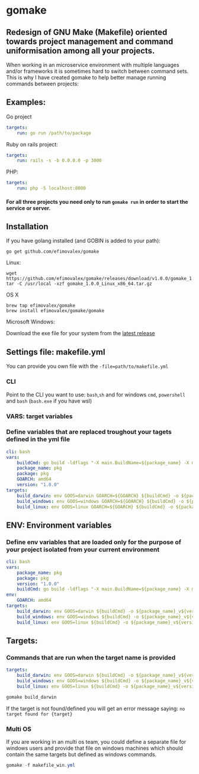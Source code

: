 # gomake

## Redesign of GNU Make (Makefile) oriented towards project management and command uniformisation among all your projects.

When working in an microservice environment with multiple languages and/or frameworks it is sometimes hard to switch between command sets.
This is why I have created gomake to help better manage running commands between projects:

## Examples: 

Go project
```yml
targets:
    run: go run /path/to/package
```

Ruby on rails project: 
```yml
targets:
    run: rails -s -b 0.0.0.0 -p 3000
```

PHP: 
```yml
targets:
    run: php -S localhost:8000
```

#### For all three projects you need only to run `gomake run` in order to start the service or server.


## Installation

If you have golang installed (and GOBIN is added to your path): 

```
go get github.com/efimovalex/gomake
```

Linux:

```
wget https://github.com/efimovalex/gomake/releases/download/v1.0.0/gomake_1.0.0_Linux_x86_64.tar.gz
tar -C /usr/local -xzf gomake_1.0.0_Linux_x86_64.tar.gz
```

OS X
```
brew tap efimovalex/gomake
brew install efimovalex/gomake/gomake
```

Microsoft Windows: 

Download the exe file for your system from the [latest release](https://github.com/efimovalex/gomake/releases/latest)

## Settings file: makefile.yml
You can provide you own file with the `-file=path/to/makefile.yml`

### CLI 
Point to the CLI you want to use: `bash`,`sh` and for windows `cmd`, `powershell` and `bash` (`bash.exe` if you have wsl)

### VARS: target variables
### Define variables that are replaced troughout your tagets defined in the yml file

```yml
cli: bash
vars:
    buildCmd: go build -ldflags "-X main.BuildName=${package_name} -X main.BuildVersion=${version}" 
    package_name: pkg
    package: pkg
    GOARCH: amd64
    version: "1.0.0"
targets:
    build_darwin: env GOOS=darwin GOARCH=${GOARCH} ${buildCmd} -o ${package_name}_v${version}_darwin_amd64 ${package}
    build_windows: env GOOS=windows GOARCH=${GOARCH} ${buildCmd} -o ${package_name}_v${version}_windows_amd64.exe ${package}
    build_linux: env GOOS=linux GOARCH=${GOARCH} ${buildCmd} -o ${package_name}_v${version}_linux_amd64 ${package}
```

## ENV: Environment variables
### Define env variables that are loaded only for the purpose of your project isolated from your current environment

```yml
cli: bash
vars: 
    package_name: pkg
    package: pkg
    version: "1.0.0"
    buildCmd: go build -ldflags "-X main.BuildName=${package_name} -X main.BuildVersion=${version}" 
env:
    GOARCH: amd64
targets:
    build_darwin: env GOOS=darwin ${buildCmd} -o ${package_name}_v${version}_darwin_amd64 ${package}
    build_windows: env GOOS=windows ${buildCmd} -o ${package_name}_v${version}_windows_amd64.exe ${package}
    build_linux: env GOOS=linux ${buildCmd} -o ${package_name}_v${version}_linux_amd64 ${package}
```

## Targets:
### Commands that are run when the target name is provided

```yml
targets:
    build_darwin: env GOOS=darwin ${buildCmd} -o ${package_name}_v${version}_darwin_amd64 ${package}
    build_windows: env GOOS=windows ${buildCmd} -o ${package_name}_v${version}_windows_amd64.exe ${package}
    build_linux: env GOOS=linux ${buildCmd} -o ${package_name}_v${version}_linux_amd64 ${package}
```

```sh
gomake build_darwin
```

If the target is not found/defined you will get an error message saying: `no target found for {target}`

### Multi OS
If you are working in an multi os team, you could define a separate file for windows users and provide that file on windows machines which should contain the same targets but defined as windows commands. 

```powershell
gomake -f makefile_win.yml
```
